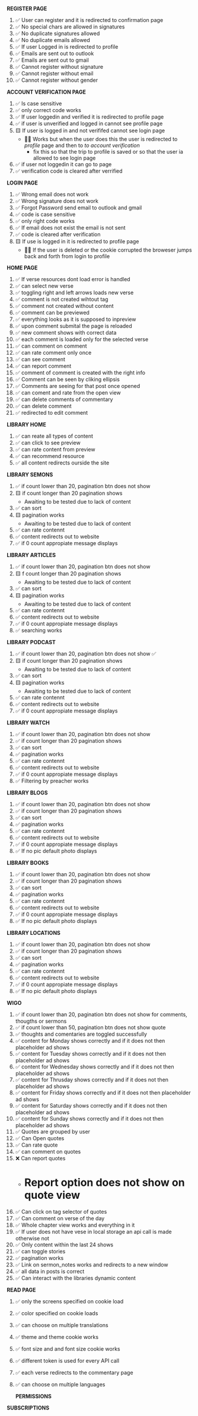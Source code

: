 **REGISTER PAGE**

1. ✅ User can register and it is redirected to confirmation page
2. ✅ No special chars are allowed in signatures
3. ✅ No duplicate signatures allowed
4. ✅ No duplicate emails allowed
5. ✅ If user Logged in is redirected to profile
6. ✅ Emails are sent out to outlook
7. ✅ Emails are sent out to gmail
8. ✅ Cannot register without signature
9. ✅ Cannot register without email
10.   ✅ Cannot register without gender

**ACCOUNT VERIFICATION PAGE**

1. ✅ Is case sensitive
2. ✅ only correct code works
3. ✅ If user loggedin and verified it is redirected to profile page
4. ✅ if user is unverified and logged in cannot see profile page
5. 🟨 If user is logged in and not verififed cannot see login page
   -  👷‍♂️ Works but when the user does this the user is redirected to _profile_ page and then to _to account verification_
      -  fix this so that the trip to profile is saved or so that the user ia allowed to see login page
6. ✅ if user not loggedin it can go to page
7. ✅ verification code is cleared after verrified

**LOGIN PAGE**

1. ✅ Wrong email does not work
2. ✅ Wrong signature does not work
3. ✅ Forgot Password send email to outlook and gmail
4. ✅ code is case sensitive
5. ✅ only right code works
6. ✅ If email does not exist the email is not sent
7. ✅ code is cleared after verification
8. 🟨 If use is logged in it is redirected to profile page
   -  👷‍♂️ If the user is deleted or the cookie corrupted the broweser jumps back and forth from login to profile

**HOME PAGE**

1. ✅ If verse resources dont load error is handled
2. ✅ can select new verse
3. ✅ toggling right and left arrows loads new verse
4. ✅ comment is not created wihtout tag
5. ✅ comment not created without content
6. ✅ comment can be previewed
7. ✅ everything looks as it is supposed to inpreview
8. ✅ upon comment submital the page is reloaded
9. ✅ new comment shows with correct data
10.   ✅ each comment is loaded only for the selected verse
11.   ✅ can comment on comment
12.   ✅ can rate comment only once
13.   ✅ can see comment
14.   ✅ can report comment
15.   ✅ comment of comment is created with the right info
16.   ✅ Comment can be seen by cliking ellipsis
17.   ✅ Comments are seeing for that post once opened
18.   ✅ can coment and rate from the open view
19.   ✅ can delete comments of commentary
20.   ✅ can delete comment
21.   ✅ redirected to edit comment

**LIBRARY HOME**

1. ✅ can reate all types of content
2. ✅ can click to see preview
3. ✅ can rate content from preview
4. ✅ can recommend resource
5. ✅ all content redirects ourside the site

**LIBRARY SEMONS**

1. ✅ if count lower than 20, pagination btn does not show
2. 🟨 if count longer than 20 pagination shows
   -  Awaiting to be tested due to lack of content
3. ✅ can sort
4. 🟨 pagination works
   -  Awaiting to be tested due to lack of content
5. ✅ can rate contennt
6. ✅ content redirects out to website
7. ✅ if 0 count appropiate message displays

**LIBRARY ARTICLES**

1. ✅ if count lower than 20, pagination btn does not show
2. 🟨 f count longer than 20 pagination shows
   -  Awaiting to be tested due to lack of content
3. ✅ can sort
4. 🟨 pagination works
   -  Awaiting to be tested due to lack of content
5. ✅ can rate contennt
6. ✅ content redirects out to website
7. ✅ if 0 count appropiate message displays
8. ✅ searching works

**LIBRARY PODCAST**

1. ✅ if count lower than 20, pagination btn does not show ✅
2. 🟨 if count longer than 20 pagination shows
   -  Awaiting to be tested due to lack of content
3. ✅ can sort
4. 🟨 pagination works
   -  Awaiting to be tested due to lack of content
5. ✅ can rate contennt
6. ✅ content redirects out to website
7. ✅ if 0 count appropiate message displays

**LIBRARY WATCH**

1. ✅ if count lower than 20, pagination btn does not show
2. ✅ if count longer than 20 pagination shows
3. ✅ can sort
4. ✅ pagination works
5. ✅ can rate contennt
6. ✅ content redirects out to website
7. ✅ if 0 count appropiate message displays
8. ✅ Filtering by preacher works

**LIBRARY BLOGS**

1. ✅ if count lower than 20, pagination btn does not show
2. ✅ if count longer than 20 pagination shows
3. ✅ can sort
4. ✅ pagination works
5. ✅ can rate contennt
6. ✅ content redirects out to website
7. ✅ if 0 count appropiate message displays
8. ✅ If no pic default photo displays

**LIBRARY BOOKS**

1. ✅ if count lower than 20, pagination btn does not show
2. ✅ if count longer than 20 pagination shows
3. ✅ can sort
4. ✅ pagination works
5. ✅ can rate contennt
6. ✅ content redirects out to website
7. ✅ if 0 count appropiate message displays
8. ✅ If no pic default photo displays

**LIBRARY LOCATIONS**

1. ✅ if count lower than 20, pagination btn does not show
2. ✅ if count longer than 20 pagination shows
3. ✅ can sort
4. ✅ pagination works
5. ✅ can rate contennt
6. ✅ content redirects out to website
7. ✅ if 0 count appropiate message displays
8. ✅ If no pic default photo displays

**WIGO**

1. ✅ if count lower than 20, pagination btn does not show for comments, thougths or sermons
2. ✅ if count lower than 50, pagination btn does not show quote
3. ✅ thoughts and comentaries are toggled successfully
4. ✅ content for Monday shows correctly and if it does not then placeholder ad shows
5. ✅ content for Tuesday shows correctly and if it does not then placeholder ad shows
6. ✅ content for Wednesday shows correctly and if it does not then placeholder ad shows
7. ✅ content for Thrusday shows correctly and if it does not then placeholder ad shows
8. ✅ content for Friday shows correctly and if it does not then placeholder ad shows
9. ✅ content for Saturday shows correctly and if it does not then placeholder ad shows
10.   ✅ content for Sunday shows correctly and if it does not then placeholder ad shows
11.   ✅ Quotes are grouped by user
12.   ✅ Can Open quotes
13.   ✅ Can rate quote
14.   ✅ can comment on quotes
15.   ❌ Can report quotes
      -  # Report option does not show on quote view
16.   ✅ Can click on tag selector of quotes
17.   ✅ Can comment on verse of the day
18.   ✅ Whole chapter view works and everything in it
19.   ✅ If user does not have vese in local storage an api call is made otherwise not
20.   ✅ Only content within the last 24 shows
21.   ✅ can toggle stories
22.   ✅ pagination works
23.   ✅ Link on sermon_notes works and redirects to a new window
24.   ✅ all data in posts is correct
25.   ✅ Can interact with the libraries dynamic content

**READ PAGE**

1. ✅ only the screens specified on cookie load
2. ✅ color specified on cookie loads
3. ✅ can choose on multiple translations
4. ✅ theme and theme cookie works
5. ✅ font size and and font size cookie works
6. ✅ different token is used for every API call
7. ✅ each verse redirects to the commentary page
8. ✅ can choose on multiple languages

   **PERMISSIONS**

**SUBSCRIPTIONS**
